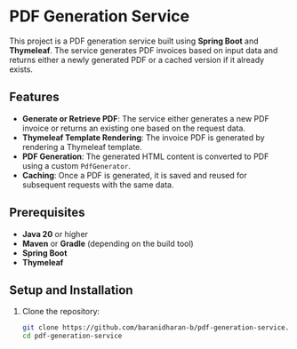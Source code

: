 # PDF Generation Service

This project is a PDF generation service built using **Spring Boot** and **Thymeleaf**. The service generates PDF invoices based on input data and returns either a newly generated PDF or a cached version if it already exists.

## Features

- **Generate or Retrieve PDF**: The service either generates a new PDF invoice or returns an existing one based on the request data.
- **Thymeleaf Template Rendering**: The invoice PDF is generated by rendering a Thymeleaf template.
- **PDF Generation**: The generated HTML content is converted to PDF using a custom `PdfGenerator`.
- **Caching**: Once a PDF is generated, it is saved and reused for subsequent requests with the same data.

## Prerequisites

- **Java 20** or higher
- **Maven** or **Gradle** (depending on the build tool)
- **Spring Boot**
- **Thymeleaf**

## Setup and Installation

1. Clone the repository:
   ```bash
   git clone https://github.com/baranidharan-b/pdf-generation-service.git
   cd pdf-generation-service
